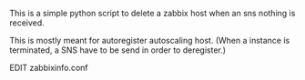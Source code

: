 This is a simple python script to delete a zabbix host when an sns nothing is
received.

This is mostly meant for autoregister autoscaling host. (When a instance is
terminated, a SNS have to be send in order to deregister.)

EDIT zabbixinfo.conf 
